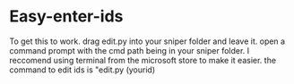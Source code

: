 # Easy-enter-ids
To get this to work. drag edit.py into your sniper folder and leave it.
open a command prompt with the cmd path being in your sniper folder. I reccomend using terminal from the microsoft store to make it easier.
the command to edit ids is "edit.py (yourid)
